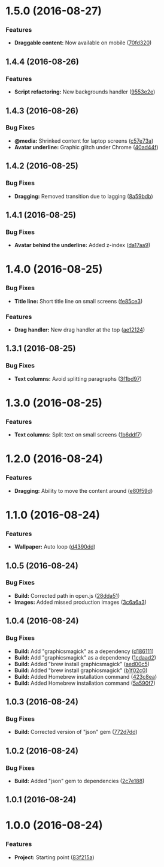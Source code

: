 <a name="1.5.0"></a>
# 1.5.0 (2016-08-27)


### Features

* **Draggable content:** Now available on mobile ([70fd320](https://github.com/danielametodieva/danielametodieva.github.io/commit/70fd320))



<a name="1.4.4"></a>
## 1.4.4 (2016-08-26)


### Features

* **Script refactoring:** New backgrounds handler ([9553e2e](https://github.com/danielametodieva/danielametodieva.github.io/commit/9553e2e))



<a name="1.4.3"></a>
## 1.4.3 (2016-08-26)


### Bug Fixes

* **@media:** Shrinked content for laptop screens ([c57e73a](https://github.com/danielametodieva/danielametodieva.github.io/commit/c57e73a))
* **Avatar underline:** Graphic glitch under Chrome ([40ad44f](https://github.com/danielametodieva/danielametodieva.github.io/commit/40ad44f))



<a name="1.4.2"></a>
## 1.4.2 (2016-08-25)


### Bug Fixes

* **Dragging:** Removed transition due to lagging ([8a59bdb](https://github.com/danielametodieva/danielametodieva.github.io/commit/8a59bdb))



<a name="1.4.1"></a>
## 1.4.1 (2016-08-25)


### Bug Fixes

* **Avatar behind the underline:** Added z-index ([da17aa9](https://github.com/danielametodieva/danielametodieva.github.io/commit/da17aa9))



<a name="1.4.0"></a>
# 1.4.0 (2016-08-25)


### Bug Fixes

* **Title line:** Short title line on small screens ([fe85ce3](https://github.com/danielametodieva/danielametodieva.github.io/commit/fe85ce3))


### Features

* **Drag handler:** New drag handler at the top ([ae12124](https://github.com/danielametodieva/danielametodieva.github.io/commit/ae12124))



<a name="1.3.1"></a>
## 1.3.1 (2016-08-25)


### Bug Fixes

* **Text columns:** Avoid splitting paragraphs ([3f1bd97](https://github.com/danielametodieva/danielametodieva.github.io/commit/3f1bd97))



<a name="1.3.0"></a>
# 1.3.0 (2016-08-25)


### Features

* **Text columns:** Split text on small screens ([1b6ddf7](https://github.com/danielametodieva/danielametodieva.github.io/commit/1b6ddf7))



<a name="1.2.0"></a>
# 1.2.0 (2016-08-24)


### Features

* **Dragging:** Ability to move the content around ([e80f59d](https://github.com/danielametodieva/danielametodieva.github.io/commit/e80f59d))



<a name="1.1.0"></a>
# 1.1.0 (2016-08-24)


### Features

* **Wallpaper:** Auto loop ([d4390dd](https://github.com/danielametodieva/danielametodieva.github.io/commit/d4390dd))



<a name="1.0.5"></a>
## 1.0.5 (2016-08-24)


### Bug Fixes

* **Build:** Corrected path in open.js ([28dda51](https://github.com/danielametodieva/danielametodieva.github.io/commit/28dda51))
* **Images:** Added missed production images ([3c6a6a3](https://github.com/danielametodieva/danielametodieva.github.io/commit/3c6a6a3))



<a name="1.0.4"></a>
## 1.0.4 (2016-08-24)


### Bug Fixes

* **Build:** Add "graphicsmagick" as a dependency ([d186111](https://github.com/danielametodieva/danielametodieva.github.io/commit/d186111))
* **Build:** Add "graphicsmagick" as a dependency ([1cdaad2](https://github.com/danielametodieva/danielametodieva.github.io/commit/1cdaad2))
* **Build:** Added "brew install graphicsmagick" ([aed00c5](https://github.com/danielametodieva/danielametodieva.github.io/commit/aed00c5))
* **Build:** Added "brew install graphicsmagick" ([b1f02c0](https://github.com/danielametodieva/danielametodieva.github.io/commit/b1f02c0))
* **Build:** Added Homebrew installation command ([423c8ea](https://github.com/danielametodieva/danielametodieva.github.io/commit/423c8ea))
* **Build:** Added Homebrew installation command ([5a590f7](https://github.com/danielametodieva/danielametodieva.github.io/commit/5a590f7))



<a name="1.0.3"></a>
## 1.0.3 (2016-08-24)


### Bug Fixes

* **Build:** Corrected version of "json" gem ([772d7dd](https://github.com/danielametodieva/danielametodieva.github.io/commit/772d7dd))



<a name="1.0.2"></a>
## 1.0.2 (2016-08-24)


### Bug Fixes

* **Build:** Added "json" gem to dependencies ([2c7e188](https://github.com/danielametodieva/danielametodieva.github.io/commit/2c7e188))



<a name="1.0.1"></a>
## 1.0.1 (2016-08-24)



<a name="1.0.0"></a>
# 1.0.0 (2016-08-24)


### Features

* **Project:** Starting point ([83f215a](https://github.com/danielametodieva/danielametodieva.github.io/commit/83f215a))



